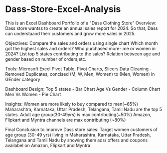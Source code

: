 # Dass-Store-Excel-Analysis
This is an Excel Dashboard Portfolio of a "Dass Clothing Store"
Overview: 
Dass store wantss to create an annual sales report for 2024. So that, Dass can understaand their customers and grow more sales in 2025.


Objectives:
Compare the sales and orders using single chart
Which month got the highest sales and orders?
Who purchased more- me or women in 2024?
List top 5 states contributing to the sales?
Relation between age and gender based on number of orders,etc.

Tools:
Microsoft Excel
Pivot Table, Pivot Charts, Slicers
Data Cleaning - Removed Duplicates, concised (M, W, Men, Women) to (Men, Women) in GEnder category

Dashboard Design:
Top 5 states - Bar Chart
Age Vs Gender - Column Chart
Men Vs Women - Pie Chart

Insights:
Women are more likely to buy compared to men(~65%)
Maharashtra, Karnataka, Uttar Pradesh, Telangana, Tamil Nadu are the top 5 states.
Adult age group(30-49yrs) is max contributing(~50%)
Amazon, Flipkart and Myntra channels are max contributing (~80%)

Final Conclusion to improve Dass store sales:
Target women customers of age group (30-49 yrs) living in Maharashtra, Karnataka, Uttar Pradesh, Telangana and Tamil Nadu by showing them ads/ offers and coupons availabel on Amazon, Flipkart and Myntra.
